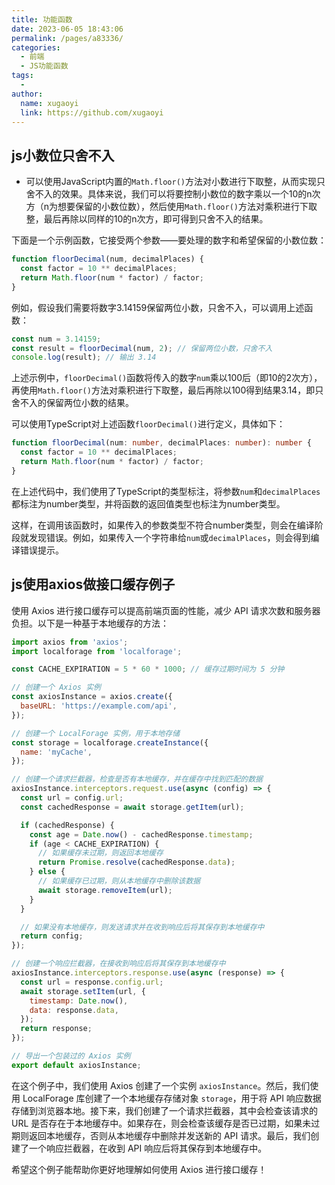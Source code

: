 ```yaml
---
title: 功能函数
date: 2023-06-05 18:43:06
permalink: /pages/a83336/
categories:
  - 前端
  - JS功能函数
tags:
  - 
author: 
  name: xugaoyi
  link: https://github.com/xugaoyi
---
```


## js小数位只舍不入

* 可以使用JavaScript内置的`Math.floor()`方法对小数进行下取整，从而实现只舍不入的效果。具体来说，我们可以将要控制小数位的数字乘以一个10的n次方（n为想要保留的小数位数），然后使用`Math.floor()`方法对乘积进行下取整，最后再除以同样的10的n次方，即可得到只舍不入的结果。

下面是一个示例函数，它接受两个参数——要处理的数字和希望保留的小数位数：

```js
function floorDecimal(num, decimalPlaces) {
  const factor = 10 ** decimalPlaces;
  return Math.floor(num * factor) / factor;
}
```

例如，假设我们需要将数字3.14159保留两位小数，只舍不入，可以调用上述函数：

```js
const num = 3.14159;
const result = floorDecimal(num, 2); // 保留两位小数，只舍不入
console.log(result); // 输出 3.14
```

上述示例中，`floorDecimal()`函数将传入的数字`num`乘以100后（即10的2次方），再使用`Math.floor()`方法对乘积进行下取整，最后再除以100得到结果3.14，即只舍不入的保留两位小数的结果。


可以使用TypeScript对上述函数`floorDecimal()`进行定义，具体如下：

```typescript
function floorDecimal(num: number, decimalPlaces: number): number {
  const factor = 10 ** decimalPlaces;
  return Math.floor(num * factor) / factor;
}
```

在上述代码中，我们使用了TypeScript的类型标注，将参数`num`和`decimalPlaces`都标注为number类型，并将函数的返回值类型也标注为number类型。

这样，在调用该函数时，如果传入的参数类型不符合number类型，则会在编译阶段就发现错误。例如，如果传入一个字符串给`num`或`decimalPlaces`，则会得到编译错误提示。


## js使用axios做接口缓存例子

使用 Axios 进行接口缓存可以提高前端页面的性能，减少 API 请求次数和服务器负担。以下是一种基于本地缓存的方法：

```javascript
import axios from 'axios';
import localforage from 'localforage';

const CACHE_EXPIRATION = 5 * 60 * 1000; // 缓存过期时间为 5 分钟

// 创建一个 Axios 实例
const axiosInstance = axios.create({
  baseURL: 'https://example.com/api',
});

// 创建一个 LocalForage 实例，用于本地存储
const storage = localforage.createInstance({
  name: 'myCache',
});

// 创建一个请求拦截器，检查是否有本地缓存，并在缓存中找到匹配的数据
axiosInstance.interceptors.request.use(async (config) => {
  const url = config.url;
  const cachedResponse = await storage.getItem(url);

  if (cachedResponse) {
    const age = Date.now() - cachedResponse.timestamp;
    if (age < CACHE_EXPIRATION) {
      // 如果缓存未过期，则返回本地缓存
      return Promise.resolve(cachedResponse.data);
    } else {
      // 如果缓存已过期，则从本地缓存中删除该数据
      await storage.removeItem(url);
    }
  }

  // 如果没有本地缓存，则发送请求并在收到响应后将其保存到本地缓存中
  return config;
});

// 创建一个响应拦截器，在接收到响应后将其保存到本地缓存中
axiosInstance.interceptors.response.use(async (response) => {
  const url = response.config.url;
  await storage.setItem(url, {
    timestamp: Date.now(),
    data: response.data,
  });
  return response;
});

// 导出一个包装过的 Axios 实例
export default axiosInstance;
```

在这个例子中，我们使用 Axios 创建了一个实例 `axiosInstance`。然后，我们使用 LocalForage 库创建了一个本地缓存存储对象 `storage`，用于将 API 响应数据存储到浏览器本地。接下来，我们创建了一个请求拦截器，其中会检查该请求的 URL 是否存在于本地缓存中。如果存在，则会检查该缓存是否已过期，如果未过期则返回本地缓存，否则从本地缓存中删除并发送新的 API 请求。最后，我们创建了一个响应拦截器，在收到 API 响应后将其保存到本地缓存中。

希望这个例子能帮助你更好地理解如何使用 Axios 进行接口缓存！